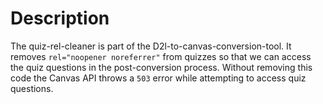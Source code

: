 # Description #
The quiz-rel-cleaner is part of the D2l-to-canvas-conversion-tool. It removes ```rel="noopener noreferrer"``` from quizzes so that we can access the quiz questions in the post-conversion process. 
Without removing this code the Canvas API throws a ```503``` error while attempting to access quiz questions.